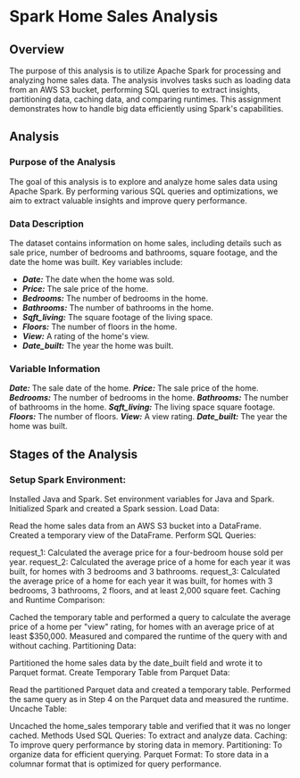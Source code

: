 # Spark Home Sales Analysis

## Overview
The purpose of this analysis is to utilize Apache Spark for processing and analyzing home sales data. The analysis involves tasks such as loading data from an AWS S3 bucket, performing SQL queries to extract insights, partitioning data, caching data, and comparing runtimes. This assignment demonstrates how to handle big data efficiently using Spark's capabilities.

## Analysis
### Purpose of the Analysis
The goal of this analysis is to explore and analyze home sales data using Apache Spark. By performing various SQL queries and optimizations, we aim to extract valuable insights and improve query performance.

### Data Description
The dataset contains information on home sales, including details such as sale price, number of bedrooms and bathrooms, square footage, and the date the home was built. Key variables include:

* ***Date:*** The date when the home was sold.
* ***Price:*** The sale price of the home.
* ***Bedrooms:*** The number of bedrooms in the home.
* ***Bathrooms:*** The number of bathrooms in the home.
* ***Sqft_living:*** The square footage of the living space.
* ***Floors:*** The number of floors in the home.
* ***View:*** A rating of the home's view.
* ***Date_built:*** The year the home was built.

### Variable Information
***Date:*** The sale date of the home.
***Price:*** The sale price of the home.
***Bedrooms:*** The number of bedrooms in the home.
***Bathrooms:*** The number of bathrooms in the home.
***Sqft_living:*** The living space square footage.
***Floors:*** The number of floors.
***View:*** A view rating.
***Date_built:*** The year the home was built.

## Stages of the Analysis
### Setup Spark Environment:

Installed Java and Spark.
Set environment variables for Java and Spark.
Initialized Spark and created a Spark session.
Load Data:

Read the home sales data from an AWS S3 bucket into a DataFrame.
Created a temporary view of the DataFrame.
Perform SQL Queries:

request_1: Calculated the average price for a four-bedroom house sold per year.
request_2: Calculated the average price of a home for each year it was built, for homes with 3 bedrooms and 3 bathrooms.
request_3: Calculated the average price of a home for each year it was built, for homes with 3 bedrooms, 3 bathrooms, 2 floors, and at least 2,000 square feet.
Caching and Runtime Comparison:

Cached the temporary table and performed a query to calculate the average price of a home per "view" rating, for homes with an average price of at least $350,000.
Measured and compared the runtime of the query with and without caching.
Partitioning Data:

Partitioned the home sales data by the date_built field and wrote it to Parquet format.
Create Temporary Table from Parquet Data:

Read the partitioned Parquet data and created a temporary table.
Performed the same query as in Step 4 on the Parquet data and measured the runtime.
Uncache Table:

Uncached the home_sales temporary table and verified that it was no longer cached.
Methods Used
SQL Queries: To extract and analyze data.
Caching: To improve query performance by storing data in memory.
Partitioning: To organize data for efficient querying.
Parquet Format: To store data in a columnar format that is optimized for query performance.
